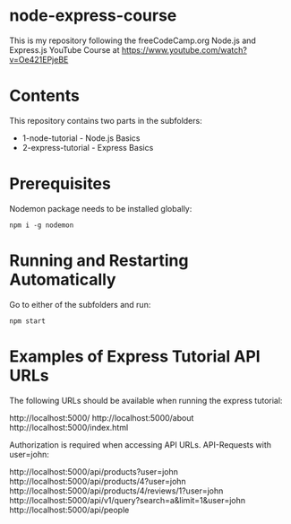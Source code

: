 # node-express-course

This is my repository following the freeCodeCamp.org Node.js and Express.js YouTube Course at https://www.youtube.com/watch?v=Oe421EPjeBE

# Contents

This repository contains two parts in the subfolders:

* 1-node-tutorial - Node.js Basics
* 2-express-tutorial - Express Basics

# Prerequisites

Nodemon package needs to be installed globally:

`npm i -g nodemon`

# Running and Restarting Automatically

Go to either of the subfolders and run:

`npm start`


# Examples of Express Tutorial API URLs

The following URLs should be available when running the express tutorial:

http://localhost:5000/
http://localhost:5000/about
http://localhost:5000/index.html

Authorization is required when accessing API URLs. API-Requests with user=john:

http://localhost:5000/api/products?user=john
http://localhost:5000/api/products/4?user=john
http://localhost:5000/api/products/4/reviews/1?user=john
http://localhost:5000/api/v1/query?search=a&limit=1&user=john
http://localhost:5000/api/people